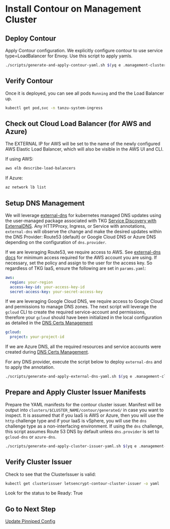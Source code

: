 # Install Contour on Management Cluster

## Deploy Contour

Apply Contour configuration. We explicitly configure contour to use service type=LoadBalancer for Envoy.  Use this script to apply yamls.
```bash
./scripts/generate-and-apply-contour-yaml.sh $(yq e .management-cluster.name $PARAMS_YAML)
```

## Verify Contour

Once it is deployed, you can see all pods `Running` and the the Load Balancer up.  

```bash
kubectl get pod,svc -n tanzu-system-ingress
```

## Check out Cloud Load Balancer (for AWS and Azure)

The EXTERNAL IP for AWS will be set to the name of the newly configured AWS Elastic Load Balancer, which will also be visible in the AWS UI and CLI.

If using AWS:

```bash
aws elb describe-load-balancers
```

If Azure:

```bash
az network lb list
```

## Setup DNS Management

We will leverage [external-dns](https://github.com/kubernetes-sigs/external-dns) for kubernetes managed DNS updates using the user-managed package associated with TKG [Service Discovery with ExternalDNS](https://docs.vmware.com/en/VMware-Tanzu-Kubernetes-Grid/2.2/using-tkg-22/workload-packages-externaldns.html).  Any HTTPProxy, Ingress, or Service with annotations, `external-dns` will observe the change and make the desired updates within the DNS Provider: Route53 (default) or Google Cloud DNS or Azure DNS depending on the configuration of `dns.provider`.  

If we are leveraging Route53, we require access to AWS.  See [external-dns docs](https://github.com/kubernetes-sigs/external-dns/blob/master/docs/tutorials/aws.md) for minimum access required for the AWS account you are using.  If necessary, set the policy and assign to the user for the access key.  So regardless of TKG IaaS, ensure the following are set in `params.yaml`:

```yaml
aws:
  region: your-region
  access-key-id: your-access-key-id
  secret-access-key: your-secret-access-key
```

If we are leveraging Google Cloud DNS, we require access to Google Cloud and permissions to manage DNS zones. The next script will leverage the `gcloud` CLI to create the required service-account and permissions, therefore your `gcloud` should have been initialized in the local configuration as detailed in the [DNS Certs Management](03_dns_certs_mgmt.md)

```yaml
gcloud:
  project: your-project-id
```

If we are Azure DNS, all the required resources and service accounts were created during [DNS Certs Management](03_dns_certs_mgmt.md).

For any DNS provider, execute the script below to deploy `external-dns` and to apply the annotation.

```bash
./scripts/generate-and-apply-external-dns-yaml.sh $(yq e .management-cluster.name $PARAMS_YAML) 
```

## Prepare and Apply Cluster Issuer Manifests

Prepare the YAML manifests for the contour cluster issuer.  Manifest will be output into `clusters/$CLUSTER_NAME/contour/generated/` in case you want to inspect. It is assumed that if you IaaS is AWS or Azure, then you will use the `http` challenge type and if your IaaS is vSphere, you will use the `dns` challenge type as a non-interfacing environment. If using the `dns` challenge, this script assumes Route 53 DNS by default unless `dns.provider` is set to `gcloud-dns` or `azure-dns`.

```bash
./scripts/generate-and-apply-cluster-issuer-yaml.sh $(yq e .management-cluster.name $PARAMS_YAML)
```

## Verify Cluster Issuer

Check to see that the ClusterIssuer is valid:

```bash
kubectl get clusterissuer letsencrypt-contour-cluster-issuer -o yaml
```

Look for the status to be Ready: True

## Go to Next Step

[Update Pinniped Config](07_update_pinniped_config_mgmt.md)
